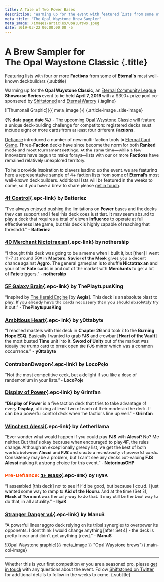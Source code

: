 ```yaml
---
title: A Tale of Two Power Bases
description: "Warming up for the event with featured lists from some of Eternal's most well-known deck builders."
meta_title: "The Opal Waystone Brew Sampler"
meta_image: /images/articles/OpalBrews.jpeg
date: 2019-03-22 00:00:00.00 -5
---
```

# A Brew Sampler for<br>The Opal Waystone Classic {.title}

Featuring lists with four or more **Factions** from some of **Eternal's** most well-known deckbuilders
{.subtitle}

Warming up for the **Opal Waystone Classic**, an [Eternal Community League][] **Showcase Series** event to be held **April 7, 2019** with a $300+ prize pool co-sponsered by [Shiftstoned][] and [Eternal Warcry][]
{.tagline}

  [Eternal Community League]: https://eternaltournaments.com/tournament
  [Shiftstoned]: /
  [Eternal Warcry]: https://eternalwarcry.com/

![Thumbnail Graphic]({{ meta_image }})
{.article-image .side-image}

**{% date page.date %}** - The upcoming [Opal Waystone Classic][] will feature a unique deck-building challenge for competitors: registered decks must include eight or more cards from at least four different **Factions**.

  [Opal Waystone Classic]: /articles/OpalWaystone.html

[Defiance][] introduced a number of new multi-faction tools to [Eternal Card Game][]. Three-**Faction** decks have since become the norm for both **Ranked** mode and most tournament settings. At the same time&mdash;while a few innovators have begun to make forays&mdash;lists with our or more **Factions** have remained relatively unexplored territory.

  [Defiance]:https://www.direwolfdigital.com/news/new-set-steam-release/
  [Eternal Card Game]: https://www.direwolfdigital.com/eternal/

To help provide inspiration to players leading up the event, we are featuring here a representative sample of 4+ faction lists from some of **Eternal’s** most well-known deck builders. Additional lists will be featured in the weeks to come, so if you have a brew to share please [get in touch][contact].

  [contact]: /contact/

<!--
### [4c tempo]][]{.epc-link} by emikaela

  [4c tempo]: https://www.shiftstoned.com/epc/?d=BrfBCB4MEBIDBsKCrfVCBhQEDlFEEmCEF0HCFsGErfLEB6GEBsFBBjHDFvEBEqEDFkBCB6FCBBCB-DCB7FCB_BDD3ECDqICEzHCD7HCE3HCDlIEAzBCAABD_BBF6BBBzDBC5FBDgD&t=%5Bemikaela%5D%204c%20tempo

&ldquo;Lorem ipsum dolor sit amet, consectetur adipiscing elit, sed do eiusmod tempor incididunt ut labore et dolore magna aliqua.&rdquo; - quote from deckbuilder/pilot
 -->

### [4f Control][]{.epc-link} by Batteriez</p>

  [4f Control]: https://www.shiftstoned.com/epc/?d=DFtCEB4MCBtIEBsKDBvECF_CEFpHEF5HEF9GEFyGEEqEBFuDBFqCDB-DCB7FCB5HCB_BBDrICEqICE9HCE3HBDoIBDlIBA9BBA6BBA3BBBqHDBsFCEzIBDlDBD3EBDzBDEyIBA_BBFvECAABCvGBFrHBFnFBByKBF2F&t=%5BBatteriez%5D%C2%A04f%20Control

&ldquo;I’ve always enjoyed pushing the limitations on **Power** bases and the decks they can support and I feel this deck does just that. It may seem absurd to play a deck that requires a total of eleven **Influence** to operate at full effectiveness late game, but this deck is highly capable of reaching that threshold.<!-- There are many things I love about this deck and deck building choices that I should really do a full deck tech. PM me on discord if you think so too haha. -->&rdquo; - **Batteriez**

<!-- 
### [4 factions Unitless Control][]{.epc-link} by YurickYu</p>

  [4 factions Unitless Control]: https://www.shiftstoned.com/epc/?d=EBtICEqGBD_BCBhQCEyIBEzIEElIBDnFEBvEBFyBCAjBEDqDBF0BCCvGEFpHEF5HEC8GEC7EBDmCECsHEB6GBBmFBEgHEB9LBFoEECxGEBsFDBzKEE5CDFvEDEvHEEqEBpfDBDzHBCkDBCqFBFuDDB6FEB0HDB-DCB7FEB5HDB_BEDzBBDpGEExEED3ECDrICEqICE9HCE3HCDoICDlIBDlDCA-BCA9BCAzBCA6BCA3BCA_B&t=%5BYurickYu%5D%204%20factions%20Unitless%20Control

&ldquo;Quote from YurickYu&rdquo; - **YurickYu**
 -->

### [40 Merchant Nictotraxian][]{.epc-link} by nothership

  [40 Merchant Nictotraxian]: https://www.shiftstoned.com/epc/?d=EB4MEEmCEF9GEFsGEFyGEF3GEEVEEpFEE5GEFmGEE-DBBBBB-DBB7FBB5HBB_BED3ICDsICDrICDqIDEzHCD7HCEqICE9HCE3HCDoIDDlICAABBjLBBjHBpfQBFkBBFvD&t=%5Bnothership%5D%2040%20Merchant%20Nictotraxian

&ldquo;I thought this deck was going to be a meme when I built it, but \[then\] I went 11-7 at around 500 in **Masters**. **Savior of the Meek** gives you a decent chance against **Aggro**. The general gameplan is to shuffle **Nictotraxian** and your other **Fate** cards in and out of the market with **Merchants** to get a lot of **Fate** triggers.&rdquo; - **nothership**

### [5F Galaxy Brain][]{.epc-link} by ThePlaytupusKing

  [5F Galaxy Brain]: https://www.shiftstoned.com/epc/?d=EB6HBqfXEB4MEBsKEEyIDEzIEDlFEDhCEB9CEEVEEpFEDlCECsHEB3EEE-DEqfDDrfEDBgKBBjMEBsFBCyHEBnHBBhMEC3FDF7GEE2HBEkIDpfQEsfVBBpKBF5FGBBFB-DDB7FCB5HHB_BBDsIBDrIBDqICEzHCD7HBEqIBE9HCE3HBDoIBDlIBA8BBA-BBA1BDA4BDA2BBA9BBAzBDA6BBA3BBA_BCAABEgBBBgKBF7GBpfQBFyE&t=%5BThePlatypusKing%5D%205F%20Galaxy%20Brain

&ldquo;Inspired by [The Herald Engine][] \[by **Aegis**\]. This deck is an absolute blast to play. If you already have the cards necessary then you should absolutely try it out.&rdquo; - **ThePlaytupusKing**

  [The Herald Engine]: https://www.shiftstoned.com/epc/?d=EB6HEFjHEF3HEBtIEBsKEB2LEBuGEEyIEB2PEDhCEDqDEB9CEpfFEBxIEB3LEB5GEB3EEqfDEEgBEBgKEChEEBnHDC3FDsfEEsfVHBBDB-DFB7FFB5HGB_BCCnHDDqIBEzHBE9HBDoICBlNCC4GCCrFCBrNCA3BCA_BEC6FCCpG&t=%5BAegis%5D%20The%20Herald%20Engine

### [Ambitious Heart][]{.epc-link} by y0ttabyte

  [Ambitious Heart]: https://www.shiftstoned.com/epc/?d=EB4MEBIEBsKEBhQCBvEEFvHEFyGEFmGECsHEsfTEDzIEC3FEFkBDBBCB-DCB5HCB_BCDsICD7HCE3HCDoIBA8BBA4BDA2BCA9BBA6BCAABrfBBF_CBF1GBE5HBB9J&t=%5By0ttabyte%5D%20Ambitious%20Heart

&ldquo;I reached masters with this deck in **Chapter 26** and took it to the **Burning Hope ECQ**. Basically I wanted to grab **FJS** and crowbar \[**Heart of the Vault**\] the most busted **Time** unit into it. **Sword of Unity** out of the market was ideally the trump card to break open the **FJS** mirror which was a common occurrence.&rdquo; - **y0ttabyte**

### [ContrabanDwagon][]{.epc-link} by LocoPojo</p>

  [ContrabanDwagon]: https://eternalwarcry.com/decks/details/uKnEjv5S9BY/contrabandwagon

&ldquo;Not the most competitive deck, but a delight if you like a dose of randemonium in your lists.&rdquo; - **LocoPojo**

### [Display of Power][]{.epc-link} by Grimfan</p>

  [Display of Power]: https://www.shiftstoned.com/epc/?d=EBIEEyICFvHBFkHEF0HBFpHEF5HEFmGCCsHErfEEBsFCFvEEC3FEE2HEFkBCB6FBBBBB-DBB7FBB5HBB_BCDsIBDrICDqIEEzHCD7HCEqICE9HCE3HCDoIBDlICAABrfBBBvEBBjMBEqEBF7G&t=%5BGrimfan%5D%20A%20Display%20of%20Power

&ldquo;**Display of Power** is a five faction deck that tries to take advantage of every **Display**, utilizing at least two of each of their modes in the deck. It can be a powerful control deck when the factions line up well.&rdquo; - **Grimfan**

<!--
### [The Herald Engine][]{.epc-link} by Aegis</p>

&ldquo;Lorem ipsum dolor sit amet, consectetur adipiscing elit, sed do eiusmod tempor incididunt ut labore et dolore magna aliqua.&rdquo; - **Aegis**
 -->

### [Winchest Alessi][]{.epc-link} by Aetherllama</p>

  [Winchest Alessi]: https://www.shiftstoned.com/epc/?d=EE4HEB4MEBICBhQEpfPDBvEEFvHEFyGEFmGECsHEC8CEByKBF2FEFkBDBBCB-DCB5HBB_BCDsICEzHCD7HBEqIBE3HDDoICA8BEA6BCAABrfBBBuKBF1GBBsFBB6F&t=%5BAetherllama%5D%20Winchest%20Alessi

&ldquo;Ever wonder what would happen if you could play **FJS** with **Alessi**? No? Me neither. But that's okay because when encouraged to play **4F**, the rules change. Although an exceptionally greedy list, we get the best of both worlds between **Alessi** and **FJS** and create a monstrosity of powerful cards. Consistency may be a problem, but I can't see any decks out-valuing **FJS Alessi** making it a strong choice for this event.&rdquo; - **NotoriousGHP**

### <span class="pre-headline" style="color:#FF4500;">Pre-Defiance:</span> [4F Mask][]{.epc-link} by IlyaK</p>

  [4F Mask]: https://www.shiftstoned.com/epc/?d=DB4MDDlFEB2PDBvEDBtKErfLDBxCEB6GEqfGEC0GBByKEBsFEBhMECmHCB-DCB7FBB5HDB_BEDrIDDoIEDlIBAzBBA6BEA_BBB8KBBzK&t=%5BIlyaK%5D%204F%20Control

&ldquo;I assembled [this deck] not to see if it'd be good, but because I could. I just wanted some way to ramp to **Aid of the Hooru**. And at the time (Set 3), **Mask of Torment** was the only way to do that. It may still be the best way to do that, in all actuality.&rdquo; - **IlyaK**</p>

### [Stranger Danger v4][]{.epc-link} by ManuS</p>

  [Stranger Danger v4]:https://www.shiftstoned.com/epc/?d=ECoDEqfXEBLEB0LEB9HEBvEEB8CEBgNEBuKEBlHEC6BCqfVDBBDB7FDB5HEBoNED3IEBpNBA8BBA-BEA1BCCpG&t=%5BManuS%5D%20Stranger%20Danger%20v4

&ldquo;A powerful linear aggro deck relying on its tribal synergies to overpower its opponents. I dont think I would change anything \[after Set 4\] - the deck is pretty linear and didn't get anything [new].&rdquo; - **ManuS**</p>

![Opal Waystone graphic]({{ meta_image }} "Opal Waystone brews")
{.main-col-image}

----

Whether this is your first competition or you are a seasoned pro, please [get in touch][contact] with any questions about the event. Follow [Shiftstoned on Twitter][] for additional details to follow in the weeks to come.
{.subtitle}

  [Shiftstoned on Twitter]: https://twitter.com/shiftstoned
